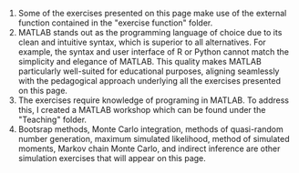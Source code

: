 1. Some of the exercises presented on this page make use of the external function contained in the "exercise function" folder.
2. MATLAB stands out as the programming language of choice due to its clean and intuitive syntax, which is superior to all alternatives. For example, the syntax and user interface of R or Python cannot match the simplicity and elegance of MATLAB. This quality makes MATLAB particularly well-suited for educational purposes, aligning seamlessly with the pedagogical approach underlying all the exercises presented on this page.
3. The exercises require knowledge of programing in MATLAB. To address this, I created a MATLAB workshop which can be found under the "Teaching" folder.
4. Bootsrap methods, Monte Carlo integration, methods of quasi-random number generation, maximum simulated likelihood, method of simulated moments, Markov chain Monte Carlo, and indirect inference are other simulation exercises that will appear on this page.
